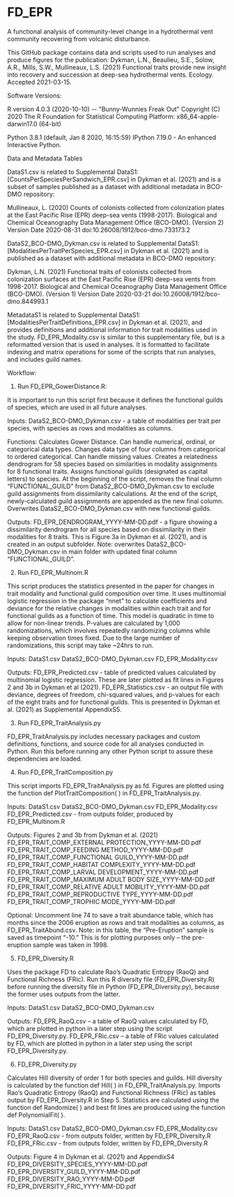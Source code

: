 # FD_EPR
A functional analysis of community-level change in a hydrothermal vent community recovering from volcanic disturbance.

This GitHub package contains data and scripts used to run analyses and produce figures for the publication: Dykman, L.N., Beaulieu, S.E., Solow, A.R., Mills, S.W., Mullineaux, L.S. (2021) Functional traits provide new insight into recovery and succession at deep-sea hydrothermal vents. Ecology. Accepted 2021-03-15.

Software Versions:

R version 4.0.3 (2020-10-10) -- "Bunny-Wunnies Freak Out"
Copyright (C) 2020 The R Foundation for Statistical Computing
Platform: x86_64-apple-darwin17.0 (64-bit)

Python 3.8.1 (default, Jan  8 2020, 16:15:59) 
IPython 7.19.0 - An enhanced Interactive Python.

Data and Metadata Tables

DataS1.csv is related to Supplemental DataS1: [CountsPerSpeciesPerSandwich_EPR.csv] in Dykman et al. (2021) and is a subset of samples published as a dataset with additional metadata in BCO-DMO repository:

Mullineaux, L. (2020) Counts of colonists collected from colonization plates at the East Pacific Rise (EPR) deep-sea vents (1998-2017). Biological and Chemical Oceanography Data Management Office (BCO-DMO). (Version 2) Version Date 2020-08-31 doi:10.26008/1912/bco-dmo.733173.2

DataS2_BCO-DMO_Dykman.csv is related to Supplemental DataS1: [ModalitiesPerTraitPerSpecies_EPR.csv] in Dykman et al. (2021) and is published as a dataset with additional metadata in BCO-DMO repository:

Dykman, L.N. (2021) Functional traits of colonists collected from colonization surfaces at the East Pacific Rise (EPR) deep-sea vents from 1998-2017. Biological and Chemical Oceanography Data Management Office (BCO-DMO). (Version 1) Version Date 2020-03-21 doi:10.26008/1912/bco-dmo.844993.1

MetadataS1 is related to Supplemental DataS1: [ModalitiesPerTraitDefinitions_EPR.csv] in Dykman et al. (2021), and provides definitions and additional information for trait modalities used in the study. FD_EPR_Modality.csv is similar to this supplementary file, but is a reformatted version that is used in analyses. It is formatted to facilitate indexing and matrix operations for some of the scripts that run analyses, and includes guild names.

Workflow:

1)	Run FD_EPR_GowerDistance.R:

It is important to run this script first because it defines the functional guilds of species, which are used in all future analyses.

Inputs:
DataS2_BCO-DMO_Dykman.csv - a table of modalities per trait per species, with species as rows and modalities as columns.

Functions: Calculates Gower Distance. Can handle numerical, ordinal, or categorical data types. Changes data type of four columns from categorical to ordered categorical. Can handle missing values. Creates a relatedness dendrogram for 58 species based on similarities in modality assignments for 8 functional traits. Assigns functional guilds (designated as capital letters) to species. At the beginning of the script, removes the final column “FUNCTIONAL_GUILD” from DataS2_BCO-DMO_Dykman.csv to exclude guild assignments from dissimilarity calculations. At the end of the script, newly-calculated guild assignments are appended as the new final column. Overwrites DataS2_BCO-DMO_Dykman.csv with new functional guilds.

Outputs:
FD_EPR_DENDROGRAM_YYYY-MM-DD.pdf - a figure showing a dissimilarity dendrogram for all species based on dissimilarity in their modalities for 8 traits. This is Figure 3a in Dykman et al. (2021), and is created in an output subfolder.
Note: overwrites DataS2_BCO-DMO_Dykman.csv in main folder with updated final column “FUNCTIONAL_GUILD”.

2)	Run FD_EPR_Multinom.R

This script produces the statistics presented in the paper for changes in trait modality and functional guild composition over time. It uses multinomial logistic regression in the package “nnet” to calculate coefficients and deviance for the relative changes in modalities within each trait and for functional guilds as a function of time. This model is quadratic in time to allow for non-linear trends. P-values are calculated by 1,000 randomizations, which involves repeatedly randomizing columns while keeping observation times fixed. Due to the large number of randomizations, this script may take ~24hrs to run.

Inputs:
DataS1.csv
DataS2_BCO-DMO_Dykman.csv
FD_EPR_Modality.csv

Outputs:
FD_EPR_Predicted.csv - table of predicted values calculated by multinomial logistic regression. These are later plotted as fit lines in Figures 2 and 3b in Dykman et al (2021).
FD_EPR_Statistics.csv - an output file with deviance, degrees of freedom, chi-squared values, and p-values for each of the eight traits and for functional guilds. This is presented in Dykman et al. (2021) as Supplemental AppendixS5.

3)	Run FD_EPR_TraitAnalysis.py

FD_EPR_TraitAnalysis.py includes necessary packages and custom definitions, functions, and source code for all analyses conducted in Python. Run this before running any other Python script to assure these dependencies are loaded.

4)	Run FD_EPR_TraitComposition.py

This script imports FD_EPR_TraitAnalysis.py as fd. Figures are plotted using the function def PlotTraitComposition( ) in FD_EPR_TraitAnalysis.py.

Inputs:
DataS1.csv
DataS2_BCO-DMO_Dykman.csv
FD_EPR_Modality.csv
FD_EPR_Predicted.csv - from outputs folder, produced by FD_EPR_Multinom.R

Outputs: Figures 2 and 3b from Dykman et al. (2021)
FD_EPR_TRAIT_COMP_EXTERNAL PROTECTION_YYYY-MM-DD.pdf
FD_EPR_TRAIT_COMP_FEEDING METHOD_YYYY-MM-DD.pdf
FD_EPR_TRAIT_COMP_FUNCTIONAL GUILD_YYYY-MM-DD.pdf
FD_EPR_TRAIT_COMP_HABITAT COMPLEXITY_YYYY-MM-DD.pdf
FD_EPR_TRAIT_COMP_LARVAL DEVELOPMENT_YYYY-MM-DD.pdf
FD_EPR_TRAIT_COMP_MAXIMUM ADULT BODY SIZE_YYYY-MM-DD.pdf
FD_EPR_TRAIT_COMP_RELATIVE ADULT MOBILITY_YYYY-MM-DD.pdf
FD_EPR_TRAIT_COMP_REPRODUCTIVE TYPE_YYYY-MM-DD.pdf
FD_EPR_TRAIT_COMP_TROPHIC MODE_YYYY-MM-DD.pdf

Optional: Uncomment line 74 to save a trait abundance table, which has months since the 2006 eruption as rows and trait modalities as columns, as FD_EPR_TraitAbund.csv. Note: in this table, the “Pre-Eruption” sample is saved as timepoint “-10.” This is for plotting purposes only – the pre-eruption sample was taken in 1998.

5)	FD_EPR_Diversity.R

Uses the package FD to calculate Rao’s Quadratic Entropy (RaoQ) and Functional Richness (FRic). Run this R diversity file (FD_EPR_Diversity.R) before running the diversity file in Python (FD_EPR_Diversity.py), because the former uses outputs from the latter.

Inputs:
DataS1.csv
DataS2_BCO-DMO_Dykman.csv

Outputs:
FD_EPR_RaoQ.csv – a table of RaoQ values calculated by FD, which are plotted in python in a later step using the script FD_EPR_Diversity.py.
FD_EPR_FRic.csv – a table of FRic values calculated by FD, which are plotted in python in a later step using the script FD_EPR_Diversity.py.

6)	FD_EPR_Diversity.py

Calculates Hill diversity of order 1 for both species and guilds. Hill diversity is calculated by the function def Hill( ) in FD_EPR_TraitAnalysis.py. Imports Rao’s Quadratic Entropy (RaoQ) and Functional Richness (FRic) as tables output by FD_EPR_Diversity.R in Step 5. Statistics are calculated using the function def Randomize( ) and best fit lines are produced using the function def PolynomialFit( ).

Inputs:
DataS1.csv
DataS2_BCO-DMO_Dykman.csv
FD_EPR_Modality.csv
FD_EPR_RaoQ.csv - from outputs folder, written by FD_EPR_Diversity.R
FD_EPR_FRic.csv - from outputs folder, written by FD_EPR_Diversity.R

Outputs:
Figure 4 in Dykman et al. (2021) and AppendixS4
FD_EPR_DIVERSITY_SPECIES_YYYY-MM-DD.pdf
FD_EPR_DIVERSITY_GUILD_YYYY-MM-DD.pdf
FD_EPR_DIVERSITY_RAO_YYYY-MM-DD.pdf
FD_EPR_DIVERSITY_FRIC_YYYY-MM-DD.pdf
